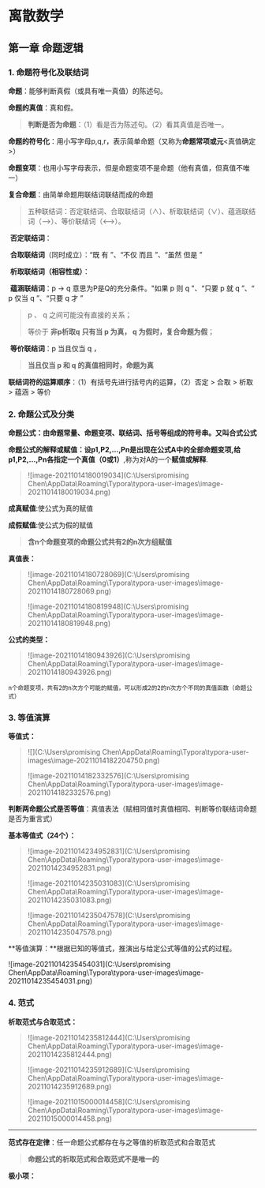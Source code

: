 # 离散数学

## 第一章	命题逻辑

### 1.	命题符号化及联结词

**命题**：能够判断真假（或具有唯一真值）的陈述句。

**命题的真值**：真和假。

> **判断是否为命题**：（1）看是否为陈述句。（2）看其真值是否唯一。

**命题的符号化**：用小写字母p,q,r，表示简单命题（又称为**命题常项或元**<真值确定>）

**命题变项**：也用小写字母表示，但是命题变项不是命题（他有真值，但真值不唯一）

**复合命题**：由简单命题用联结词联结而成的命题

> 五种联结词：否定联结词、合取联结词（∧）、析取联结词（∨）、蕴涵联结词（——>）、等价联结词（<——>）。

​		**否定联结词**：

​		**合取联结词**（同时成立）：“既  有  ”、“不仅  而且  ”、“虽然  但是  ”

​		**析取联结词（相容性或）**：

​		**蕴涵联结词**：p -> q	意思为P是Q的充分条件。"如果 p 则 q "、“只要 p 就 q ”、“ p 仅当 q ”、“只要 q 才 ”

> p 、 q 之间可能没有直接的关系；
>
> 等价于   **非p析取q**  **只有当 p 为真， q 为假时，复合命题为假**；

​		**等价联结词**：p 当且仅当 q ，

> **当且仅当 p 和 q 的真值相同时，命题为真**

**联结词符的运算顺序**：（1）有括号先进行括号内的运算，（2）否定 > 合取 > 析取 > 蕴涵 > 等价

### 2.	命题公式及分类

**命题公式：**由命题常量、命题变项、联结词、括号等组成的符号串。又叫**合式公式**

**命题公式的解释或赋值：**设p1,P2,…,Pn是出现在公式A中的全部命题变项,给p1,P2,…,Pn**各指定一个真值（0或1）**,称为对A的一个**赋值或解释**.

> ![image-20211014180019034](C:\Users\promising Chen\AppData\Roaming\Typora\typora-user-images\image-20211014180019034.png)

**成真赋值**:使公式为真的赋值

**成假赋值**:使公式为假的赋值

> **含n个命题变项的命题公式共有2的n次方组赋值**

**真值表：**

> ![image-20211014180728069](C:\Users\promising Chen\AppData\Roaming\Typora\typora-user-images\image-20211014180728069.png)
>
> ![image-20211014180819948](C:\Users\promising Chen\AppData\Roaming\Typora\typora-user-images\image-20211014180819948.png)

**公式的类型：**

> ![image-20211014180943926](C:\Users\promising Chen\AppData\Roaming\Typora\typora-user-images\image-20211014180943926.png)

```
n个命题变项，共有2的n次方个可能的赋值，可以形成2的2的n次方个不同的真值函数（命题公式）
```

### 3.	等值演算

**等值式：**

> ![](C:\Users\promising Chen\AppData\Roaming\Typora\typora-user-images\image-20211014182204750.png)
>
>  
>
> ![image-20211014182332576](C:\Users\promising Chen\AppData\Roaming\Typora\typora-user-images\image-20211014182332576.png)

**判断两命题公式是否等值**：真值表法（赋相同值时真值相同、判断等价联结词命题是否为重言式）

**基本等值式（24个）：**

> ![image-20211014234952831](C:\Users\promising Chen\AppData\Roaming\Typora\typora-user-images\image-20211014234952831.png)
>
>  ![image-20211014235031083](C:\Users\promising Chen\AppData\Roaming\Typora\typora-user-images\image-20211014235031083.png)
>
> ![image-20211014235047578](C:\Users\promising Chen\AppData\Roaming\Typora\typora-user-images\image-20211014235047578.png)

**等值演算：**根据已知的等值式，推演出与给定公式等值的公式的过程。

![image-20211014235454031](C:\Users\promising Chen\AppData\Roaming\Typora\typora-user-images\image-20211014235454031.png)

### 4.	范式

**析取范式与合取范式：**

> ![image-20211014235812444](C:\Users\promising Chen\AppData\Roaming\Typora\typora-user-images\image-20211014235812444.png)
>
> ![image-20211014235912689](C:\Users\promising Chen\AppData\Roaming\Typora\typora-user-images\image-20211014235912689.png)
>
> ![image-20211015000014458](C:\Users\promising Chen\AppData\Roaming\Typora\typora-user-images\image-20211015000014458.png)

****

**范式存在定律**：任一命题公式都存在与之等值的析取范式和合取范式

> **命题公式的析取范式和合取范式不是唯一的**

**极小项：**
